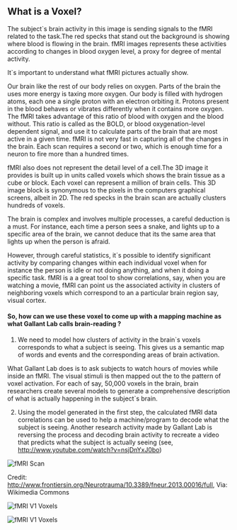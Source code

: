 ## What is a Voxel?

The subject`s brain activity in this image is sending signals to the fMRI related to the task.The red specks that stand out the background is showing where blood is flowing in the brain. fMRI images represents these activities according to changes in blood oxygen level, a proxy for degree of mental activity.

It`s important to understand what fMRI pictures actually show.

Our brain like the rest of our body relies on oxygen. Parts of the brain the uses more energy is taxing more oxygen. Our body is filled with hydrogen atoms, each one a single proton with an electron orbiting it. Protons present in the blood behaves or vibrates differently when it contains more oxygen. The fMRI takes advantage of this ratio of blood with oxygen and the blood without. This ratio is called as the BOLD, or blood oxygenation-level dependent signal, and use it to calculate parts of the brain that are most active in a given time. fMRI is not very fast in capturing all of the changes in the brain. Each scan requires a second or two, which is enough time for a neuron to fire more than a hundred times. 

fMRI also does not represent the detail level of a cell.The 3D image it provides is built up in units called voxels which shows the brain tissue as a cube or block.  Each voxel can represent a million of brain cells. This 3D image block is synonymous to the pixels in the computers graphical screens, albeit in 2D. The red specks in the brain scan are actually clusters hundreds of voxels.

The brain is complex and involves multiple processes, a careful deduction is a must. For instance, each time a person sees a snake, and lights up to a specific area of the brain, we cannot deduce that its the same area that lights up when the person is afraid. 

However, through careful statistics, it´s possible to identify significant activity by comparing changes within each individual voxel when for instance the person is idle or not doing anything, and when it doing a specific task. fMRI is a a great tool to show correlations, say, when you are watching a movie, fMRI can point us the associated activity in clusters of neighboring voxels which correspond to an a particular brain region say, visual cortex. 


#### So, how can we use these voxel to come up with a mapping machine as what Gallant Lab calls brain-reading ? 

1. We need to model how clusters of activity in the brain`s voxels corresponds to what a subject is seeing. This gives us a semantic map of words and events and the corresponding areas of brain activation.

What Gallant Lab does is to ask subjects to watch hours of movies while inside an fMRI. The visual stimuli is then mapped out the to the pattern of voxel activation. For each of say, 50,000 voxels in the brain, brain researchers create several models to generate a comprehensive description of what is actually happening in the subject`s brain. 

2. Using the model generated in the first step, the calculated fMRI data correlations can be used to help a machine/program to decode what the subject is seeing. Another research activity made by Gallant Lab is reversing the process and decoding brain activity to recreate a video that predicts what the subject is actually seeing (see, http://www.youtube.com/watch?v=nsjDnYxJ0bo)





![fMRI Scan](../project_images/FMRI_scan_during_working_memory_tasks.png?raw=true "fMRI Scan")

Credit: http://www.frontiersin.org/Neurotrauma/10.3389/fneur.2013.00016/full, Via: Wikimedia Commons



![fMRI V1 Voxels](../project_images/Gallant_data_python?raw=true "fMRI V1 Voxels")

![fMRI V1 Voxels](../project_images/Gallant_data_print_V1_voxels?raw=true "fMRI V1 Voxels")




